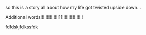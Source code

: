 so this is a story all about how my life got twisted upside down...

Additional words!!!!!!!!!!!!!!11!!!!!!!!!!!!!!!!

fdfdskjfdkssfdk
